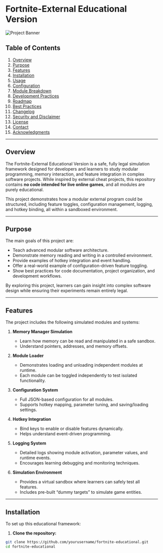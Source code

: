# Fortnite-External Educational Version

![Project Banner](assets/maxresdefault.jpg)

## Table of Contents

1. [Overview](#overview)  
2. [Purpose](#purpose)  
3. [Features](#features)  
4. [Installation](#installation)  
5. [Usage](#usage)  
6. [Configuration](#configuration)  
7. [Module Breakdown](#module-breakdown)  
8. [Development Practices](#development-practices)  
9. [Roadmap](#roadmap)  
10. [Best Practices](#best-practices)  
11. [Changelog](#changelog)  
12. [Security and Disclaimer](#security-and-disclaimer)  
13. [License](#license)  
14. [Contact](#contact)  
15. [Acknowledgments](#acknowledgments)

---

## Overview

The Fortnite-External Educational Version is a safe, fully legal simulation framework designed for developers and learners to study modular programming, memory interaction, and feature integration in complex software projects. While inspired by external cheat projects, this repository contains **no code intended for live online games**, and all modules are purely educational.

This project demonstrates how a modular external program could be structured, including feature toggles, configuration management, logging, and hotkey binding, all within a sandboxed environment.

---

## Purpose

The main goals of this project are:

- Teach advanced modular software architecture.  
- Demonstrate memory reading and writing in a controlled environment.  
- Provide examples of hotkey integration and event handling.  
- Offer a real-world example of configuration-driven feature toggling.  
- Show best practices for code documentation, project organization, and development workflows.

By exploring this project, learners can gain insight into complex software design while ensuring their experiments remain entirely legal.

---

## Features

The project includes the following simulated modules and systems:

1. **Memory Manager Simulation**  
   - Learn how memory can be read and manipulated in a safe sandbox.  
   - Understand pointers, addresses, and memory offsets.  

2. **Module Loader**  
   - Demonstrates loading and unloading independent modules at runtime.  
   - Each module can be toggled independently to test isolated functionality.  

3. **Configuration System**  
   - Full JSON-based configuration for all modules.  
   - Supports hotkey mapping, parameter tuning, and saving/loading settings.  

4. **Hotkey Integration**  
   - Bind keys to enable or disable features dynamically.  
   - Helps understand event-driven programming.  

5. **Logging System**  
   - Detailed logs showing module activation, parameter values, and runtime events.  
   - Encourages learning debugging and monitoring techniques.

6. **Simulation Environment**  
   - Provides a virtual sandbox where learners can safely test all features.  
   - Includes pre-built “dummy targets” to simulate game entities.  

---

## Installation

To set up this educational framework:

1. **Clone the repository:**

```bash
git clone https://github.com/yourusername/fortnite-educational.git
cd fortnite-educational

